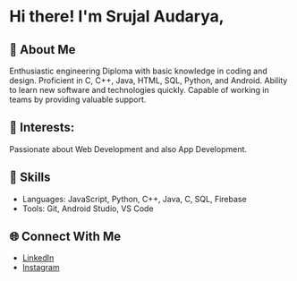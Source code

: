 # Hi there! I'm Srujal Audarya,

## 🌟 About Me
Enthusiastic engineering Diploma with basic knowledge in coding and design. Proficient in C, C++, Java, HTML, SQL, Python, and Android. Ability to learn new software and technologies quickly. Capable of working in teams by providing valuable support.

## 🚀 Interests: 
Passionate about Web Development and also App Development.

## 🚀 Skills
- Languages: JavaScript, Python, C++, Java, C, SQL, Firebase
- Tools: Git, Android Studio, VS Code

## 🌐 Connect With Me
- [LinkedIn](https://linkedin.com/in/srujal-audarya)
- [Instagram](https://www.instagram.com/)

